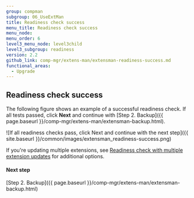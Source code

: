 ```yaml
---
group: compman
subgroup: 06_UseExtMan
title: Readiness check success
menu_title: Readiness check success
menu_node:
menu_order: 6
level3_menu_node: level3child
level3_subgroup: readiness
version: 2.2
github_link: comp-mgr/extens-man/extensman-readiness-success.md
functional_areas:
  - Upgrade
---
```


## Readiness check success
The following figure shows an example of a successful readiness check. If all tests passed, click **Next** and continue with [Step 2. Backup]({{ page.baseurl }}/comp-mgr/extens-man/extensman-backup.html).

![If all readiness checks pass, click Next and continue with the next step]({{ site.baseurl }}/common/images/extensman_readiness-success.png)

<div class="bs-callout bs-callout-info" id="info">
	<p>If you're updating multiple extensions, see <a href="{{ page.baseurl }}/comp-mgr/extens-man/extensman-readiness-multi.html#extensman-readiness-multi-success">Readiness check with multiple extension updates</a> for additional options.</p>
</div>

#### Next step
[Step 2. Backup]({{ page.baseurl }}/comp-mgr/extens-man/extensman-backup.html)